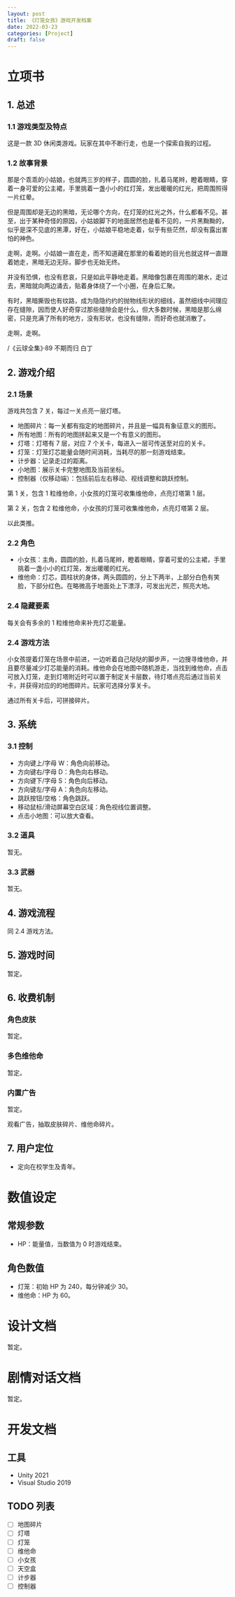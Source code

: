 ```yaml
---
layout: post
title: 《灯笼女孩》游戏开发档案
date: 2022-03-23
categories: [Project]
draft: false
---
```


# 立项书

## 1. 总述

### 1.1 游戏类型及特点

这是一款 3D 休闲类游戏。玩家在其中不断行走，也是一个探索自我的过程。

### 1.2 故事背景

那是个乖乖的小姑娘，也就两三岁的样子，圆圆的脸，扎着马尾辫，瞪着眼睛，穿着一身可爱的公主裙，手里挑着一盏小小的红灯笼，发出暖暖的红光，把周围照得一片红晕。

但是周围却是无边的黑暗，无论哪个方向，在灯笼的红光之外，什么都看不见。甚至，出于某种奇怪的原因，小姑娘脚下的地面居然也是看不见的，一片黑黝黝的，似乎是深不见底的黑潭，好在，小姑娘平稳地走着，似乎有些茫然，却没有露出害怕的神色。

走啊，走啊。小姑娘一直在走，而不知道藏在那里的看着她的目光也就这样一直跟着她走，黑暗无边无际，脚步也无始无终。

并没有恐惧，也没有悲哀，只是如此平静地走着。黑暗像包裹在周围的潮水，走过去，黑暗就向两边涌去，贴着身体绕了一个小圈，在身后汇聚。

有时，黑暗撕毁也有纹路，成为隐隐约约的抛物线形状的细线，虽然细线中间理应存在缝隙，因而使人好奇穿过那些缝隙会是什么，但大多数时候，黑暗是那么绵密，只是充满了所有的地方，没有形状，也没有缝隙，而好奇也就消散了。

走啊，走啊。

/《云球全集》·89 不期而归
白丁

## 2. 游戏介绍

### 2.1 场景

游戏共包含 7 关，每过一关点亮一层灯塔。

- 地图碎片：每一关都有指定的地图碎片，并且是一幅具有象征意义的图形。
- 所有地图：所有的地图拼起来又是一个有意义的图形。
- 灯塔：灯塔有 7 层，对应 7 个关卡，每进入一层可传送至对应的关卡。
- 灯笼：灯笼灯芯能量会随时间消耗，当耗尽的那一刻游戏结束。
- 计步器：记录走过的距离。
- 小地图：展示关卡完整地图及当前坐标。
- 控制器（仅移动端）：包括前后左右移动、视线调整和跳跃控制。

第 1 关，包含 1 粒维他命，小女孩的灯笼可收集维他命，点亮灯塔第 1 层。

第 2 关，包含 2 粒维他命，小女孩的灯笼可收集维他命，点亮灯塔第 2 层。

以此类推。

### 2.2 角色

- 小女孩：主角，圆圆的脸，扎着马尾辫，瞪着眼睛，穿着可爱的公主裙，手里挑着一盏小小的红灯笼，发出暖暖的红光。
- 维他命：灯芯，圆柱状的身体，两头圆圆的，分上下两半，上部分白色有笑脸，下部分红色。在略微高于地面处上下漂浮，可发出光芒，照亮大地。

### 2.4 隐藏要素

每关会有多余的 1 粒维他命来补充灯芯能量。

### 2.4 游戏方法

小女孩提着灯笼在场景中前进，一边听着自己哒哒的脚步声，一边搜寻维他命，并且要尽量减少灯芯能量的消耗。维他命会在地图中随机游走，当找到维他命，点击可放入灯笼，走到灯塔附近时可以置于制定关卡层数，待灯塔点亮后通过当前关卡，并获得对应的的地图碎片。玩家可选择分享关卡。

通过所有关卡后，可拼接碎片。

## 3. 系统

### 3.1 控制

- 方向键上/字母 W：角色向前移动。
- 方向键右/字母 D：角色向右移动。
- 方向键下/字母 S：角色向后移动。
- 方向键左/字母 A：角色向左移动。
- 跳跃按钮/空格：角色跳跃。
- 移动鼠标/滑动屏幕空白区域：角色视线位置调整。
- 点击小地图：可以放大查看。

### 3.2 道具

暂无。

### 3.3 武器

暂无。

## 4. 游戏流程

同 2.4 游戏方法。

## 5. 游戏时间

暂定。

## 6. 收费机制

### 角色皮肤

暂定。

### 多色维他命

暂定。

### 内置广告

暂定。

观看广告，抽取皮肤碎片、维他命碎片。

## 7. 用户定位

- 定向在校学生及青年。

# 数值设定

## 常规参数

- HP：能量值，当数值为 0 时游戏结束。

## 角色数值

- 灯笼：初始 HP 为 240，每分钟减少 30。
- 维他命：HP 为 60。

# 设计文档

暂定。

# 剧情对话文档

暂定。

# 开发文档

## 工具

- Unity 2021
- Visual Studio 2019

## TODO 列表

- [ ] 地图碎片
- [ ] 灯塔
- [ ] 灯笼
- [ ] 维他命
- [ ] 小女孩
- [ ] 天空盒
- [ ] 计步器
- [ ] 控制器
